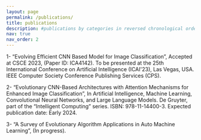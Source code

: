 ```yaml
---
layout: page
permalink: /publications/
title: publications
description: #publications by categories in reversed chronological order. generated by jekyll-scholar.
nav: true
nav_order: 2
---
```


1- “Evolving Efficient CNN Based Model for Image Classification”, Accepted at CSCE 2023,
(Paper ID: ICA4142). To be presented at the 25th International Conference on Artificial Intelligence (ICAI'23), Las Vegas, USA. IEEE Computer Society Conference Publishing Services (CPS).

2- “Evolutionary CNN-Based Architectures with Attention Mechanisms for Enhanced Image
Classification”, In Artificial Intelligence, Machine Learning, Convolutional Neural Networks, and Large Language Models. De Gruyter, part of the “Intelligent Computing” series. ISBN: 978-11-14400-3. Expected publication date: Early 2024.

3- “A Survey of Evolutionary Algorithm Applications in Auto Machine Learning”, (In progress).

